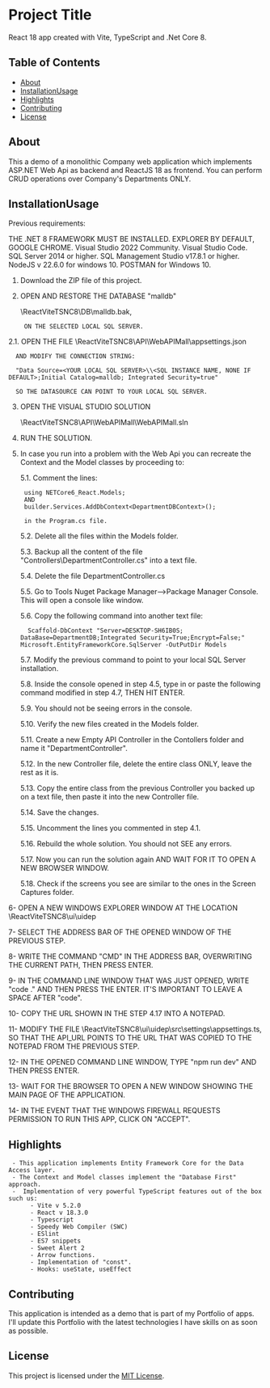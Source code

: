 # Project Title
React 18 app created with Vite, TypeScript and .Net Core 8.

## Table of Contents
- [About](#about)
- [InstallationUsage](#installationusage)
- [Highlights](#highlights)
- [Contributing](#contributing)
- [License](#license)

## About
This a demo of a monolithic Company web application which implements ASP.NET Web Api as backend and ReactJS 18 as frontend. 
You can perform CRUD operations over Company's Departments ONLY.

## InstallationUsage

  Previous requirements:

  THE .NET 8 FRAMEWORK MUST BE INSTALLED.
  EXPLORER BY DEFAULT, GOOGLE CHROME.
  Visual Studio 2022 Community.
  Visual Studio Code.
  SQL Server 2014 or higher.
  SQL Management Studio v17.8.1 or higher.
  NodeJS v 22.6.0 for windows 10.
  POSTMAN for Windows 10.
  
1. Download the ZIP file of this project.
2. OPEN AND RESTORE THE DATABASE "malldb"
   
    \\ReactViteTSNC8\DB\malldb.bak, 
    
        ON THE SELECTED LOCAL SQL SERVER.

  2.1. OPEN THE FILE 
     \\ReactViteTSNC8\API\WebAPIMall\appsettings.json
      
      AND MODIFY THE CONNECTION STRING:
  
      "Data Source=<YOUR LOCAL SQL SERVER>\\<SQL INSTANCE NAME, NONE IF DEFAULT>;Initial Catalog=malldb; Integrated Security=true"
  
      SO THE DATASOURCE CAN POINT TO YOUR LOCAL SQL SERVER.


3. OPEN THE VISUAL STUDIO SOLUTION 

    \\ReactViteTSNC8\API\WebAPIMall\WebAPIMall.sln

4. RUN THE SOLUTION.

5. In case you run into a problem with the Web Api you can recreate the Context and the Model classes by proceeding to:

    5.1. Comment the lines:
    
        using NETCore6_React.Models;
        AND
        builder.Services.AddDbContext<DepartmentDBContext>();

        in the Program.cs file.

    5.2. Delete all the files within the Models folder.

    5.3. Backup all the content of the file "Controllers\DepartmentController.cs" 
         into a text file.

    5.4. Delete the file DepartmentController.cs

    5.5. Go to Tools Nuget Package Manager-->Package Manager Console. This will
         open a console like window.

    5.6. Copy the following command into another text file:

         Scaffold-DbContext "Server=DESKTOP-SH6IB0S; DataBase=DepartmentDB;Integrated Security=True;Encrypt=False;" Microsoft.EntityFrameworkCore.SqlServer -OutPutDir Models 

    5.7. Modify the previous command to point to your local SQL Server 
         installation.

    5.8. Inside the console opened in step 4.5, type in or paste the following
         command modified in step 4.7, THEN HIT ENTER.

    5.9. You should not be seeing errors in the console.

    5.10. Verify the new files created in the Models folder.

    5.11. Create a new Empty API Controller in the Contollers folder and name it
         "DepartmentController".

    5.12. In the new Controller file, delete the entire class ONLY, leave the rest
          as it is.

    5.13. Copy the entire class from the previous Controller you backed up on
          a text file, then paste it into the new Controller file.

    5.14. Save the changes.

    5.15. Uncomment the lines you commented in step 4.1.

    5.16. Rebuild the whole solution. You should not SEE any errors.

    5.17. Now you can run the solution again AND WAIT FOR IT TO OPEN A NEW BROWSER WINDOW.

    5.18. Check if the screens you see are similar to the ones in the Screen Captures folder.

6- OPEN A NEW WINDOWS EXPLORER WINDOW AT THE LOCATION 
    \\ReactViteTSNC8\ui\uidep

7- SELECT THE ADDRESS BAR OF THE OPENED WINDOW OF THE PREVIOUS STEP.

8- WRITE THE COMMAND "CMD" IN THE ADDRESS BAR, OVERWRITING THE CURRENT PATH, THEN 
   PRESS ENTER.

9- IN THE COMMAND LINE WINDOW THAT WAS JUST OPENED, WRITE "code ." AND THEN PRESS
   THE ENTER. IT'S IMPORTANT TO LEAVE A SPACE AFTER "code".

10- COPY THE URL SHOWN IN THE STEP 4.17 INTO A NOTEPAD.

11- MODIFY THE FILE 
     \\ReactViteTSNC8\ui\uidep\src\settings\appsettings.ts, 
     SO THAT THE API_URL POINTS TO THE URL THAT WAS COPIED TO THE NOTEPAD FROM THE PREVIOUS STEP.

12- IN THE OPENED COMMAND LINE WINDOW, TYPE "npm run dev" AND THEN PRESS ENTER.

13- WAIT FOR THE BROWSER TO OPEN A NEW WINDOW SHOWING THE MAIN PAGE
    OF THE APPLICATION.

14- IN THE EVENT THAT THE WINDOWS FIREWALL REQUESTS PERMISSION TO RUN THIS APP,
CLICK ON "ACCEPT".

## Highlights

     - This application implements Entity Framework Core for the Data Access layer.
     - The Context and Model classes implement the "Database First" approach.
     -  Implementation of very powerful TypeScript features out of the box such us:
          - Vite v 5.2.0
          - React v 18.3.0
          - Typescript
          - Speedy Web Compiler (SWC)
          - ESlint
          - ES7 snippets
          - Sweet Alert 2
          - Arrow functions.
          - Implementation of "const".
          - Hooks: useState, useEffect
          
## Contributing
 This application is intended as a demo that is part of my Portfolio of apps. 
 I'll update this Portfolio with the latest technologies I have skills on as soon as possible.

## License
This project is licensed under the [MIT License](LICENSE).
